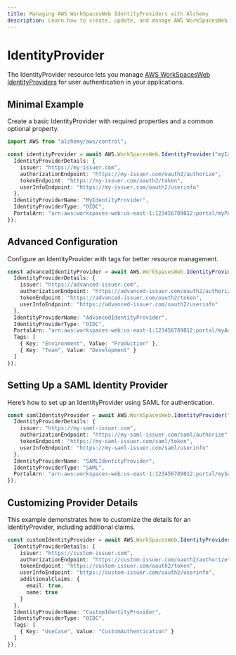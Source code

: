 ```yaml
---
title: Managing AWS WorkSpacesWeb IdentityProviders with Alchemy
description: Learn how to create, update, and manage AWS WorkSpacesWeb IdentityProviders using Alchemy Cloud Control.
---
```


# IdentityProvider

The IdentityProvider resource lets you manage [AWS WorkSpacesWeb IdentityProviders](https://docs.aws.amazon.com/workspacesweb/latest/userguide/) for user authentication in your applications.

## Minimal Example

Create a basic IdentityProvider with required properties and a common optional property.

```ts
import AWS from "alchemy/aws/control";

const identityProvider = await AWS.WorkSpacesWeb.IdentityProvider("myIdentityProvider", {
  IdentityProviderDetails: {
    issuer: "https://my-issuer.com",
    authorizationEndpoint: "https://my-issuer.com/oauth2/authorize",
    tokenEndpoint: "https://my-issuer.com/oauth2/token",
    userInfoEndpoint: "https://my-issuer.com/oauth2/userinfo"
  },
  IdentityProviderName: "MyIdentityProvider",
  IdentityProviderType: "OIDC",
  PortalArn: "arn:aws:workspaces-web:us-east-1:123456789012:portal/myPortal"
});
```

## Advanced Configuration

Configure an IdentityProvider with tags for better resource management.

```ts
const advancedIdentityProvider = await AWS.WorkSpacesWeb.IdentityProvider("advancedIdentityProvider", {
  IdentityProviderDetails: {
    issuer: "https://advanced-issuer.com",
    authorizationEndpoint: "https://advanced-issuer.com/oauth2/authorize",
    tokenEndpoint: "https://advanced-issuer.com/oauth2/token",
    userInfoEndpoint: "https://advanced-issuer.com/oauth2/userinfo"
  },
  IdentityProviderName: "AdvancedIdentityProvider",
  IdentityProviderType: "OIDC",
  PortalArn: "arn:aws:workspaces-web:us-east-1:123456789012:portal/myAdvancedPortal",
  Tags: [
    { Key: "Environment", Value: "Production" },
    { Key: "Team", Value: "Development" }
  ]
});
```

## Setting Up a SAML Identity Provider

Here’s how to set up an IdentityProvider using SAML for authentication.

```ts
const samlIdentityProvider = await AWS.WorkSpacesWeb.IdentityProvider("samlIdentityProvider", {
  IdentityProviderDetails: {
    issuer: "https://my-saml-issuer.com",
    authorizationEndpoint: "https://my-saml-issuer.com/saml/authorize",
    tokenEndpoint: "https://my-saml-issuer.com/saml/token",
    userInfoEndpoint: "https://my-saml-issuer.com/saml/userinfo"
  },
  IdentityProviderName: "SAMLIdentityProvider",
  IdentityProviderType: "SAML",
  PortalArn: "arn:aws:workspaces-web:us-east-1:123456789012:portal/mySamlPortal"
});
```

## Customizing Provider Details

This example demonstrates how to customize the details for an IdentityProvider, including additional claims.

```ts
const customIdentityProvider = await AWS.WorkSpacesWeb.IdentityProvider("customIdentityProvider", {
  IdentityProviderDetails: {
    issuer: "https://custom-issuer.com",
    authorizationEndpoint: "https://custom-issuer.com/oauth2/authorize",
    tokenEndpoint: "https://custom-issuer.com/oauth2/token",
    userInfoEndpoint: "https://custom-issuer.com/oauth2/userinfo",
    additionalClaims: {
      email: true,
      name: true
    }
  },
  IdentityProviderName: "CustomIdentityProvider",
  IdentityProviderType: "OIDC",
  Tags: [
    { Key: "UseCase", Value: "CustomAuthentication" }
  ]
});
```